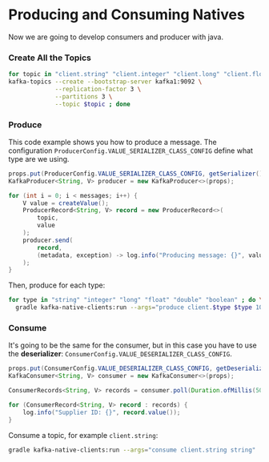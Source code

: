 # Producing and Consuming Natives

Now we are going to develop consumers and producer with java.

### Create All the Topics

```bash
for topic in "client.string" "client.integer" "client.long" "client.float" "client.double" "client.boolean" ; do \
kafka-topics --create --bootstrap-server kafka1:9092 \
             --replication-factor 3 \
             --partitions 3 \
             --topic $topic ; done
```

### Produce

This code example shows you how to produce a message.
The configuration `ProducerConfig.VALUE_SERIALIZER_CLASS_CONFIG` define what type are we using.

```java
props.put(ProducerConfig.VALUE_SERIALIZER_CLASS_CONFIG, getSerializer());
KafkaProducer<String, V> producer = new KafkaProducer<>(props);

for (int i = 0; i < messages; i++) {
    V value = createValue();
    ProducerRecord<String, V> record = new ProducerRecord<>(
        topic,
        value
    );
    producer.send(
        record,
        (metadata, exception) -> log.info("Producing message: {}", value)
    );
}
```

Then, produce for each type:

```bash
for type in "string" "integer" "long" "float" "double" "boolean" ; do \
  gradle kafka-native-clients:run --args="produce client.$type $type 100" ; done
```

### Consume

It's going to be the same for the consumer, but in this case you have to use the **deserializer**: `ConsumerConfig.VALUE_DESERIALIZER_CLASS_CONFIG`.

```java
props.put(ConsumerConfig.VALUE_DESERIALIZER_CLASS_CONFIG, getDeserializer());
KafkaConsumer<String, V> consumer = new KafkaConsumer<>(props);

ConsumerRecords<String, V> records = consumer.poll(Duration.ofMillis(500));

for (ConsumerRecord<String, V> record : records) {
    log.info("Supplier ID: {}", record.value());
}
```

Consume a topic, for example `client.string`:

```bash
gradle kafka-native-clients:run --args="consume client.string string"
```

